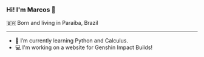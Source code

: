 ### Hi! I'm Marcos 👋

:brazil: Born and living in Paraíba, Brazil
****
- 🌱 I’m currently learning Python and Calculus.
- :computer: I'm working on a website for Genshin Impact Builds!

<!--
**marcoscard/marcoscard** is a ✨ _special_ ✨ repository because its `README.md` (this file) appears on your GitHub profile.

Here are some ideas to get you started:

- 🔭 I’m currently working on ...
- 🌱 I’m currently learning ...
- 👯 I’m looking to collaborate on ...
- 🤔 I’m looking for help with ...
- 💬 Ask me about ...
- 📫 How to reach me: ...
- 😄 Pronouns: ...
- ⚡ Fun fact: ...
-->
